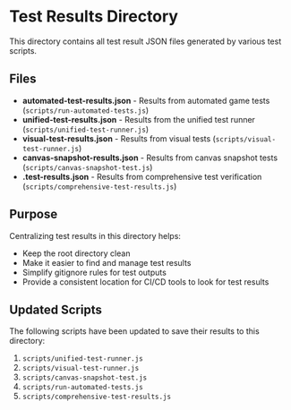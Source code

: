 # Test Results Directory

This directory contains all test result JSON files generated by various test scripts.

## Files

- **automated-test-results.json** - Results from automated game tests (`scripts/run-automated-tests.js`)
- **unified-test-results.json** - Results from the unified test runner (`scripts/unified-test-runner.js`)
- **visual-test-results.json** - Results from visual tests (`scripts/visual-test-runner.js`)
- **canvas-snapshot-results.json** - Results from canvas snapshot tests (`scripts/canvas-snapshot-test.js`)
- **.test-results.json** - Results from comprehensive test verification (`scripts/comprehensive-test-results.js`)

## Purpose

Centralizing test results in this directory helps:
- Keep the root directory clean
- Make it easier to find and manage test results
- Simplify gitignore rules for test outputs
- Provide a consistent location for CI/CD tools to look for test results

## Updated Scripts

The following scripts have been updated to save their results to this directory:
1. `scripts/unified-test-runner.js`
2. `scripts/visual-test-runner.js`
3. `scripts/canvas-snapshot-test.js`
4. `scripts/run-automated-tests.js`
5. `scripts/comprehensive-test-results.js`